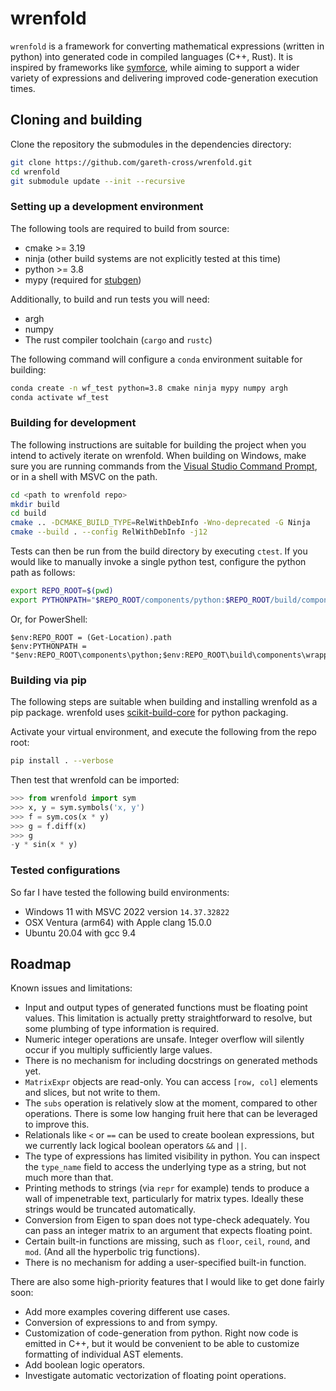 
# wrenfold

`wrenfold` is a framework for converting mathematical expressions (written in python) into generated code in compiled languages (C++, Rust). It is inspired by frameworks like [symforce](https://github.com/symforce-org/symforce), while aiming to support a wider variety of expressions and delivering improved code-generation execution times.

## Cloning and building

Clone the repository the submodules in the dependencies directory:
```bash
git clone https://github.com/gareth-cross/wrenfold.git
cd wrenfold
git submodule update --init --recursive
```

### Setting up a development environment

The following tools are required to build from source:
- cmake >= 3.19
- ninja (other build systems are not explicitly tested at this time)
- python >= 3.8
- mypy (required for [stubgen](https://mypy.readthedocs.io/en/stable/stubgen.html))

Additionally, to build and run tests you will need:
- argh
- numpy
- The rust compiler toolchain (`cargo` and `rustc`)

The following command will configure a `conda` environment suitable for building:
```bash
conda create -n wf_test python=3.8 cmake ninja mypy numpy argh
conda activate wf_test
```

### Building for development

The following instructions are suitable for building the project when you intend to actively iterate on wrenfold. When building on Windows, make sure you are running commands from the [Visual Studio Command Prompt](https://learn.microsoft.com/en-us/visualstudio/ide/reference/command-prompt-powershell?view=vs-2022), or in a shell with MSVC on the path.

```bash
cd <path to wrenfold repo>
mkdir build
cd build
cmake .. -DCMAKE_BUILD_TYPE=RelWithDebInfo -Wno-deprecated -G Ninja
cmake --build . --config RelWithDebInfo -j12
```

Tests can then be run from the build directory by executing `ctest`. If you would like to manually invoke a single python test, configure the python path as follows:
```bash
export REPO_ROOT=$(pwd)
export PYTHONPATH="$REPO_ROOT/components/python:$REPO_ROOT/build/components/wrapper"
```
Or, for PowerShell:
```pwsh
$env:REPO_ROOT = (Get-Location).path
$env:PYTHONPATH = "$env:REPO_ROOT\components\python;$env:REPO_ROOT\build\components\wrapper"
```

### Building via pip

The following steps are suitable when building and installing wrenfold as a pip package. wrenfold uses [scikit-build-core](https://scikit-build-core.readthedocs.io/en/latest/) for python packaging.

Activate your virtual environment, and execute the following from the repo root:
```bash
pip install . --verbose
```
Then test that wrenfold can be imported:
```python
>>> from wrenfold import sym
>>> x, y = sym.symbols('x, y')
>>> f = sym.cos(x * y)
>>> g = f.diff(x)
>>> g
-y * sin(x * y)
```

### Tested configurations

So far I have tested the following build environments:
- Windows 11 with MSVC 2022 version `14.37.32822`
- OSX Ventura (arm64) with Apple clang 15.0.0
- Ubuntu 20.04 with gcc 9.4

## Roadmap

Known issues and limitations:
- Input and output types of generated functions must be floating point values. This limitation is actually pretty straightforward to resolve, but some plumbing of type information is required.
- Numeric integer operations are unsafe. Integer overflow will silently occur if you multiply sufficiently large values.
- There is no mechanism for including docstrings on generated methods yet.
- `MatrixExpr` objects are read-only. You can access `[row, col]` elements and slices, but not write to them.
- The `subs` operation is relatively slow at the moment, compared to other operations. There is some low hanging fruit here that can be leveraged to improve this.
- Relationals like `<` or `==` can be used to create boolean expressions, but we currently lack logical boolean operators `&&` and `||`.
- The type of expressions has limited visibility in python. You can inspect the `type_name` field to access the underlying type as a string, but not much more than that.
- Printing methods to strings (via `repr` for example) tends to produce a wall of impenetrable text, particularly for matrix types. Ideally these strings would be truncated automatically.
- Conversion from Eigen to span does not type-check adequately. You can pass an integer matrix to an argument that expects floating point.
- Certain built-in functions are missing, such as `floor`, `ceil`, `round`, and `mod`. (And all the hyperbolic trig functions).
- There is no mechanism for adding a user-specified built-in function.

There are also some high-priority features that I would like to get done fairly soon:
- Add more examples covering different use cases.
- Conversion of expressions to and from sympy.
- Customization of code-generation from python. Right now code is emitted in C++, but it would be convenient to be able to customize formatting of individual AST elements.
- Add boolean logic operators.
- Investigate automatic vectorization of floating point operations.
